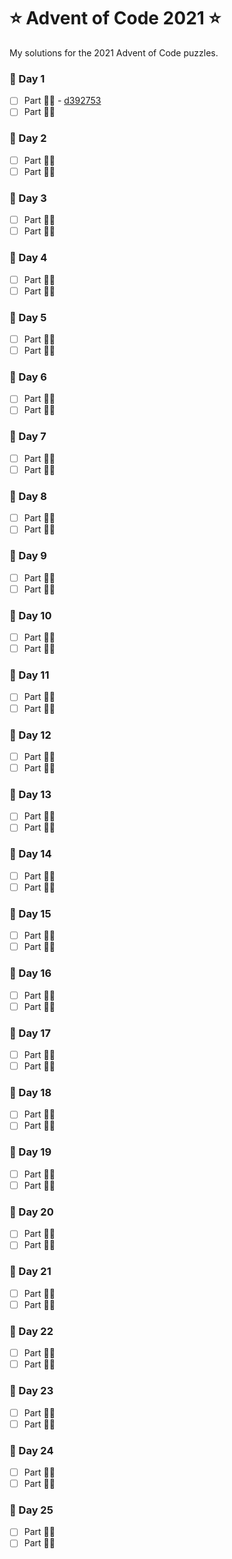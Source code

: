 # ⭐️ Advent of Code 2021 ⭐️

My solutions for the 2021 Advent of Code puzzles.

### 🎄 Day 1

- [ ] Part ☝🏼 - [d392753](https://github.com/RyanBeiden/advent-of-code-2021/commit/d3927532cee0a386d5b70b2150801d962b632f16)
- [ ] Part ✌🏼

### 🎄 Day 2

- [ ] Part ☝🏼
- [ ] Part ✌🏼

### 🎄 Day 3

- [ ] Part ☝🏼
- [ ] Part ✌🏼

### 🎄 Day 4

- [ ] Part ☝🏼
- [ ] Part ✌🏼

### 🎄 Day 5

- [ ] Part ☝🏼
- [ ] Part ✌🏼

### 🎄 Day 6

- [ ] Part ☝🏼
- [ ] Part ✌🏼

### 🎄 Day 7

- [ ] Part ☝🏼
- [ ] Part ✌🏼

### 🎄 Day 8

- [ ] Part ☝🏼
- [ ] Part ✌🏼

### 🎄 Day 9

- [ ] Part ☝🏼
- [ ] Part ✌🏼

### 🎄 Day 10

- [ ] Part ☝🏼
- [ ] Part ✌🏼

### 🎄 Day 11

- [ ] Part ☝🏼
- [ ] Part ✌🏼

### 🎄 Day 12

- [ ] Part ☝🏼
- [ ] Part ✌🏼

### 🎄 Day 13

- [ ] Part ☝🏼
- [ ] Part ✌🏼

### 🎄 Day 14

- [ ] Part ☝🏼
- [ ] Part ✌🏼

### 🎄 Day 15

- [ ] Part ☝🏼
- [ ] Part ✌🏼

### 🎄 Day 16

- [ ] Part ☝🏼
- [ ] Part ✌🏼

### 🎄 Day 17

- [ ] Part ☝🏼
- [ ] Part ✌🏼

### 🎄 Day 18

- [ ] Part ☝🏼
- [ ] Part ✌🏼

### 🎄 Day 19

- [ ] Part ☝🏼
- [ ] Part ✌🏼

### 🎄 Day 20

- [ ] Part ☝🏼
- [ ] Part ✌🏼

### 🎄 Day 21

- [ ] Part ☝🏼
- [ ] Part ✌🏼

### 🎄 Day 22

- [ ] Part ☝🏼
- [ ] Part ✌🏼

### 🎄 Day 23

- [ ] Part ☝🏼
- [ ] Part ✌🏼

### 🎄 Day 24

- [ ] Part ☝🏼
- [ ] Part ✌🏼

### 🎄 Day 25

- [ ] Part ☝🏼
- [ ] Part ✌🏼
